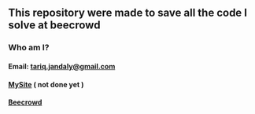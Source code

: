 ## This repository were made to save all the code I solve at beecrowd

### Who am I?

#### Email: tariq.jandaly@gmail.com
#### [MySite](https://tariqjandaly.site) ( not done yet )
#### [Beecrowd](https://www.beecrowd.com.br/judge/en/profile/864285)